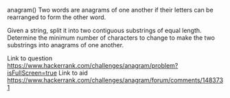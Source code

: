 anagram()
Two words are anagrams of one another if their letters can be rearranged to form the other word.

Given a string, split it into two contiguous substrings of equal length. Determine the minimum number of characters to change to make the two substrings into anagrams of one another.

Link to question https://www.hackerrank.com/challenges/anagram/problem?isFullScreen=true
Link to aid https://www.hackerrank.com/challenges/anagram/forum/comments/1483731